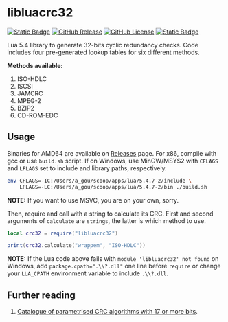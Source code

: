 # libluacrc32
[![Static Badge](https://img.shields.io/badge/ISO%2FIEC-13239%3A2002-red)](https://www.iso.org/standard/37010.html)
[![GitHub Release](https://img.shields.io/github/v/release/oagoulart/libluacrc32?color=green)](https://github.com/oAGoulart/libluacrc32/releases)
[![GitHub License](https://img.shields.io/github/license/oagoulart/libluacrc32)](https://github.com/oAGoulart/libluacrc32/tree/master?tab=MS-RL-1-ov-file)
[![Static Badge](https://img.shields.io/badge/Lua-5.4-green?logo=lua)](https://www.lua.org/download.html)

Lua 5.4 library to generate 32-bits cyclic redundancy checks. Code includes four pre-generated lookup tables for six different methods.

**Methods available:**
1. ISO-HDLC
1. ISCSI
1. JAMCRC
1. MPEG-2
1. BZIP2
1. CD-ROM-EDC

## Usage

Binaries for AMD64 are available on [Releases](https://github.com/oAGoulart/libluacrc32/releases) page. For x86, compile with gcc or use `build.sh` script. If on Windows, use MinGW/MSYS2 with `CFLAGS` and `LFLAGS` set to include and library paths, respectively.

```sh
env CFLAGS=-IC:/Users/a_gou/scoop/apps/lua/5.4.7-2/include \
    LFLAGS=-LC:/Users/a_gou/scoop/apps/lua/5.4.7-2/bin ./build.sh
```

**NOTE:** If you want to use MSVC, you are on your own, sorry.

Then, require and call with a string to calculate its CRC. First and second arguments of `calculate` are `strings`, the latter is which method to use.

```lua
local crc32 = require("libluacrc32")

print(crc32.calculate("wrappem", "ISO-HDLC"))
```

**NOTE:** If the Lua code above fails with `module 'libluacrc32' not found` on Windows, add `package.cpath=".\\?.dll"` one line before `require` or change your `LUA_CPATH` environment variable to include `.\\?.dll`.

## Further reading
1. [Catalogue of parametrised CRC algorithms with 17 or more bits](https://reveng.sourceforge.io/crc-catalogue/17plus.htm).
